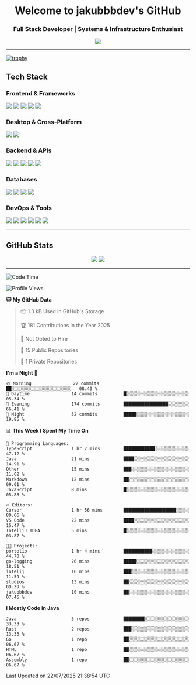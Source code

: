 
<h1 align="center">Welcome to jakubbbdev's GitHub</h1>
<h3 align="center">Full Stack Developer | Systems & Infrastructure Enthusiast</h3>

<p align="center">
  <img src="https://readme-typing-svg.herokuapp.com?font=Fira+Code&duration=3000&pause=1000&center=true&vCenter=true&width=435&lines=Open+Source+Enthusiast;Frontend+%7C+Backend+%7C+DevOps;Always+Learning+%26+Building" />
</p>

---

[![trophy](https://github-profile-trophy.vercel.app/?username=jakubbbdev&margin-w=15&theme=darkhub&no-bg=true&no-frame=true)](https://github.com/ryo-ma/github-profile-trophy)

## Tech Stack



### Frontend & Frameworks
<div align="left"> <img src="https://img.shields.io/badge/React-61DAFB?style=for-the-badge&logo=react&logoColor=black"/> <img src="https://img.shields.io/badge/Next.js-000000?style=for-the-badge&logo=next.js&logoColor=white"/> <img src="https://img.shields.io/badge/Svelte-FF3E00?style=for-the-badge&logo=svelte&logoColor=white"/> <img src="https://img.shields.io/badge/Tailwind_CSS-38B2AC?style=for-the-badge&logo=tailwind-css&logoColor=white"/> <img src="https://img.shields.io/badge/Vite-646CFF?style=for-the-badge&logo=vite&logoColor=white"/> </div>

### Desktop & Cross-Platform
<div align="left"> <img src="https://img.shields.io/badge/Tauri-0A1014?style=for-the-badge&logo=tauri&logoColor=white"/> <img src="https://img.shields.io/badge/Electron-47848F?style=for-the-badge&logo=electron&logoColor=white"/> </div>

### Backend & APIs
<div align="left"> <img src="https://img.shields.io/badge/Spring_Boot-6DB33F?style=for-the-badge&logo=spring-boot&logoColor=white"/> <img src="https://img.shields.io/badge/FastAPI-009688?style=for-the-badge&logo=fastapi&logoColor=white"/> <img src="https://img.shields.io/badge/Express-000000?style=for-the-badge&logo=express&logoColor=white"/> <img src="https://img.shields.io/badge/Node.js-339933?style=for-the-badge&logo=node.js&logoColor=white"/> <img src="https://img.shields.io/badge/Go-00ADD8?style=for-the-badge&logo=go&logoColor=white"/> </div>

### Databases
<div align="left"> <img src="https://img.shields.io/badge/PostgreSQL-4169E1?style=for-the-badge&logo=postgresql&logoColor=white"/> <img src="https://img.shields.io/badge/MySQL-005C84?style=for-the-badge&logo=mysql&logoColor=white"/> <img src="https://img.shields.io/badge/MongoDB-13aa52?style=for-the-badge&logo=mongodb&logoColor=white"/> <img src="https://img.shields.io/badge/Redis-DC382D?style=for-the-badge&logo=redis&logoColor=white"/> </div>

### DevOps & Tools
<div align="left"> <img src="https://img.shields.io/badge/Docker-2496ED?style=for-the-badge&logo=docker&logoColor=white"/> <img src="https://img.shields.io/badge/Kubernetes-326CE5?style=for-the-badge&logo=kubernetes&logoColor=white"/> <img src="https://img.shields.io/badge/GitHub_Actions-2088FF?style=for-the-badge&logo=githubactions&logoColor=white"/> <img src="https://img.shields.io/badge/Nginx-009639?style=for-the-badge&logo=nginx&logoColor=white"/> <img src="https://img.shields.io/badge/Linux-FCC624?style=for-the-badge&logo=linux&logoColor=black"/> <img src="https://img.shields.io/badge/Ubuntu-E95420?style=for-the-badge&logo=ubuntu&logoColor=white"/> </div>

---

## GitHub Stats

<div align="center">
  <img src="https://github-readme-stats.vercel.app/api?username=jakubbbdev&theme=dark&area=true&order=5&hide_border=true&hide_title=true" />
  <img src="https://github-readme-streak-stats.herokuapp.com/?user=jakubbbdev&theme=dark&area=true&order=5&hide_border=true&hide_title=true" />
</div>

---

<!--START_SECTION:waka-->
![Code Time](http://img.shields.io/badge/Code%20Time-2%20hrs%2028%20mins-blue)

![Profile Views](http://img.shields.io/badge/Profile%20Views-167-blue)

**🐱 My GitHub Data** 

> 📦 1.3 kB Used in GitHub's Storage 
 > 
> 🏆 181 Contributions in the Year 2025
 > 
> 🚫 Not Opted to Hire
 > 
> 📜 15 Public Repositories 
 > 
> 🔑 1 Private Repositories 
 > 
**I'm a Night 🦉** 

```text
🌞 Morning                22 commits          ██░░░░░░░░░░░░░░░░░░░░░░░   08.40 % 
🌆 Daytime                14 commits          █░░░░░░░░░░░░░░░░░░░░░░░░   05.34 % 
🌃 Evening                174 commits         █████████████████░░░░░░░░   66.41 % 
🌙 Night                  52 commits          █████░░░░░░░░░░░░░░░░░░░░   19.85 % 
```


📊 **This Week I Spent My Time On** 

```text
💬 Programming Languages: 
TypeScript               1 hr 7 mins         ████████████░░░░░░░░░░░░░   47.12 % 
Java                     21 mins             ████░░░░░░░░░░░░░░░░░░░░░   14.91 % 
Other                    15 mins             ███░░░░░░░░░░░░░░░░░░░░░░   11.02 % 
Markdown                 12 mins             ██░░░░░░░░░░░░░░░░░░░░░░░   09.01 % 
JavaScript               8 mins              █░░░░░░░░░░░░░░░░░░░░░░░░   05.88 % 

🔥 Editors: 
Cursor                   1 hr 56 mins        ████████████████████░░░░░   80.66 % 
VS Code                  22 mins             ████░░░░░░░░░░░░░░░░░░░░░   15.47 % 
IntelliJ IDEA            5 mins              █░░░░░░░░░░░░░░░░░░░░░░░░   03.87 % 

🐱‍💻 Projects: 
portolio                 1 hr 4 mins         ███████████░░░░░░░░░░░░░░   44.70 % 
go-logging               26 mins             █████░░░░░░░░░░░░░░░░░░░░   18.51 % 
intelij                  16 mins             ███░░░░░░░░░░░░░░░░░░░░░░   11.59 % 
studios                  13 mins             ██░░░░░░░░░░░░░░░░░░░░░░░   09.39 % 
jakubbbdev               10 mins             ██░░░░░░░░░░░░░░░░░░░░░░░   07.46 % 
```

**I Mostly Code in Java** 

```text
Java                     5 repos             ████████░░░░░░░░░░░░░░░░░   33.33 % 
Rust                     2 repos             ███░░░░░░░░░░░░░░░░░░░░░░   13.33 % 
Go                       1 repo              ██░░░░░░░░░░░░░░░░░░░░░░░   06.67 % 
HTML                     1 repo              ██░░░░░░░░░░░░░░░░░░░░░░░   06.67 % 
Assembly                 1 repo              ██░░░░░░░░░░░░░░░░░░░░░░░   06.67 % 
```




 Last Updated on 22/07/2025 21:38:54 UTC
<!--END_SECTION:waka-->

